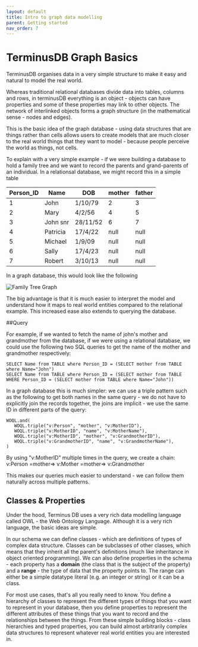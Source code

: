 ```yaml
---
layout: default
title: Intro to graph data modelling
parent: Getting started
nav_order: 7
---
```


# TerminusDB Graph Basics

TerminusDB organises data in a very simple structure to make it easy and natural to model the real world.

Whereas traditional relational databases divide data into tables, columns and rows,
in terminusDB everything is an object - objects can have properties and some of these properties may link to other objects.
The network of interlinked objects forms a graph structure (in the mathematical sense - nodes and edges).

This is the basic idea of the graph database - using data structures that are things rather than cells allows users to create models
that are much closer to the real world things that they want to model - because people perceive the world as things, not cells.  

To explain with a very simple example - if we were building a database to hold a family tree and we want to record the parents and grand-parents of an individual.
In a relationsal database, we might record this in a simple table


Person_ID | Name | DOB | mother | father
--- | --- | --- | --- | ---
1 | John | 1/10/79 | 2 | 3
2 | Mary | 4/2/56 | 4 | 5
3 | John snr | 28/11/52 | 6 | 7
4 | Patricia | 17/4/22 | null | null
5 | Michael | 1/9/09 | null | null
6 | Sally | 17/4/23 | null | null
7 | Robert | 3/10/13 | null | null

In a graph database, this would look like the following

![Family Tree Graph](https://terminusdb.github.io/terminusdb-knowledge/images/family-tree.png "Family Tree")

The big advantage is that it is much easier to interpret the model and understand how it maps to real world entities compared to the relational example.  This increased ease also extends to querying the database.

##Query

For example, if we wanted to fetch the name of john's mother and grandmother from the database, if we were using a relational database, we could use the following two SQL queries to get the name of the mother and grandmother respectively:

```
SELECT Name from TABLE where Person_ID = (SELECT mother from TABLE where Name="John")
SELECT Name from TABLE where Person_ID = (SELECT mother from TABLE WHERE Person_ID = (SELECT mother from TABLE where Name="John"))
```

In a graph database this is much simpler: we can use a triple pattern such as the following to get both names in the same query - we do not have to explicitly join the records together, the joins are implicit - we use the same ID in different parts of the query:

```
WOQL.and(
   WOQL.triple("v:Person", "mother", "v:MotherID"),
   WOQL.triple("v:MotherID", "name", "v:MotherName"),
   WOQL.triple("v:MotherID", "mother", "v:GrandmotherID"),
   WOQL.triple("v:GrandmotherID", "name", "v:GrandmotherName"),
)
```

By using "v:MotherID" multiple times in the query, we create a chain: v:Person =mother=> v:Mother =mother=> v:Grandmother

This makes our queries much easier to understand - we can follow them naturally across multiple patterns.

## Classes & Properties

Under the hood, Terminus DB uses a very rich data modelling language called OWL - the Web Ontology Language. Although it is a very rich language, the basic ideas are simple.

In our schema we can define classes - which are definitions of types of complex data structure. Classes can be subclasses of other classes, which means that they inherit all the parent's definitions (much like inheritance in object oriented programming).  We can also define properties in the schema - each property has a **domain** (the class that is the subject of the property) and a **range** - the type of data that the property points to.  The range can either be a simple datatype literal (e.g. an integer or string) or it can be a class.  

For most use cases, that's all you really need to know. You define a hierarchy of classes to represent the different types of things that you want to represent in your database, then you define properties to represent the different attributes of these things that you want to record and the relationships between the things. From these simple building blocks - class hierarchies and typed properties, you can build almost arbitrarily complex data structures to represent whatever real world entities you are interested in.
